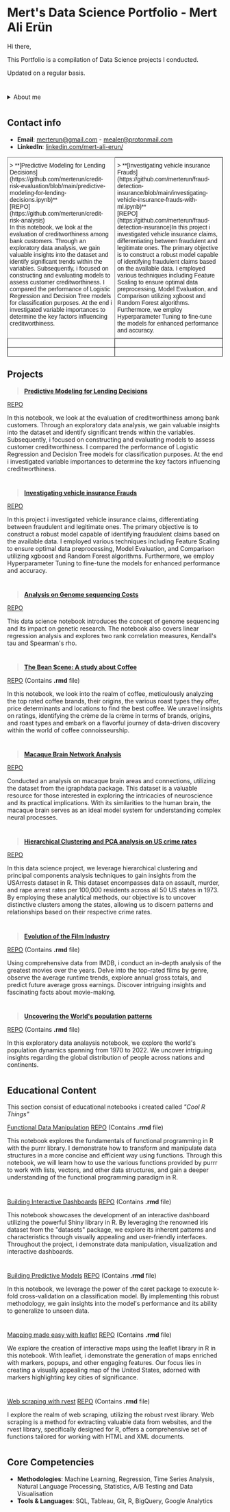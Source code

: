 # Mert's Data Science Portfolio -   Mert Ali Erün

Hi there,

This Portfolio is a compilation of Data Science projects I conducted.

Updated on a regular basis.

#

<details>
  <summary>About me</summary>
  
  My data science notebooks consist of variety of topics with many different approaches using a lot of different frameworks.

Armed with R, and an array of many powerful libraries, I dive headfirst into the data, exploring its depths to extract valuable insights and transforming complex data into tangible solutions.
  
As a data scientist, I blend technical prowess with a deep understanding of business objectives. I methodically investigate the data, searching for correlations, trends, and anomalies that have the potential to reshape business decisions

Inside these notebooks, you'll find a diverse range of projects that showcase my multidimensional skills. From predictive modeling and machine learning to network analysis and exploratory data analysis. Each notebook represents a chapter in my data science story. With a meticulous approach, I carefully select and preprocess the data, construct robust models, and evaluate their performance to ensure reliable and accurate results.

It can also be seen that i'm meticulous in the narrative and document my thought process, observations, explanations and the lessons learned, transforming my notebooks into a repository of knowledge and continuous improvement. 

  <summary>Bio</summary>

Studied economics at Izmir University of Economics and finished within top 5%. I learned to use tools and topics like R, Sql, regression and time series analysis at University. 
  
In my professional life i was able to work within different organizations and with multiple A+ clients from different sectors such as Law, Sports, Technology and Production, which allowed/pushed me to be cross-functional and adopt new skills outside of my knowledgebase as well. 
  
</details>

#

## Contact info
- **Email**: [merterun@gmail.com](mailto:merterun@gmail.com) - [mealer@protonmail.com](mailto:mealer@protonmail.com)
- **LinkedIn**: [linkedin.com/mert-ali-erun/](https://www.linkedin.com/in/mert-ali-erun/)


<style type="text/css">
.tg  {border-collapse:collapse;border-spacing:0;}
.tg td{border-color:black;border-style:solid;border-width:1px;font-family:Arial, sans-serif;font-size:14px;
  overflow:hidden;padding:10px 5px;word-break:normal;}
.tg th{border-color:black;border-style:solid;border-width:1px;font-family:Arial, sans-serif;font-size:14px;
  font-weight:normal;overflow:hidden;padding:10px 5px;word-break:normal;}
.tg .tg-0pky{border-color:inherit;text-align:left;vertical-align:top}
.tg .tg-0lax{text-align:left;vertical-align:top}
</style>
<table class="tg">
<thead>
  <tr>
    <th class="tg-0pky">&gt; **[Predictive Modeling for Lending Decisions](https://github.com/merterun/credit-risk-evaluation/blob/main/predictive-modeling-for-lending-decisions.ipynb)**<br><span style="font-weight:400;font-style:normal">[REPO](https://github.com/merterun/credit-risk-analysis)</span><br><span style="font-weight:400;font-style:normal">In this notebook, we look at the evaluation of creditworthiness among bank customers. Through an exploratory data analysis, we gain valuable insights into the dataset and identify significant trends within the variables. Subsequently, i focused on constructing and evaluating models to assess customer creditworthiness. I compared the performance of Logistic Regression and Decision Tree models for classification purposes. At the end i investigated variable importances to determine the key factors influencing creditworthiness.</span></th>
    <th class="tg-0lax">&gt; **[Investigating vehicle insurance Frauds](https://github.com/merterun/fraud-detection-insurance/blob/main/investigating-vehicle-insurance-frauds-with-ml.ipynb)**<br>[REPO](https://github.com/merterun/fraud-detection-insurance)In this project i investigated vehicle insurance claims, differentiating between fraudulent and legitimate ones. The primary objective is to construct a robust model capable of identifying fraudulent claims based on the available data. I employed various techniques including Feature Scaling to ensure optimal data preprocessing, Model Evaluation, and Comparison utilizing xgboost and Random Forest algorithms. Furthermore, we employ Hyperparameter Tuning to fine-tune the models for enhanced performance and accuracy.</th>
  </tr>
</thead>
<tbody>
  <tr>
    <td class="tg-0lax"></td>
    <td class="tg-0lax"></td>
  </tr>
  <tr>
    <td class="tg-0lax"></td>
    <td class="tg-0lax"></td>
  </tr>
</tbody>
</table>




## Projects



> **[Predictive Modeling for Lending Decisions](https://github.com/merterun/credit-risk-evaluation/blob/main/predictive-modeling-for-lending-decisions.ipynb)**

[REPO](https://github.com/merterun/credit-risk-analysis)

In this notebook, we look at the evaluation of creditworthiness among bank customers. Through an exploratory data analysis, we gain valuable insights into the dataset and identify significant trends within the variables. Subsequently, i focused on constructing and evaluating models to assess customer creditworthiness. I compared the performance of Logistic Regression and Decision Tree models for classification purposes. At the end i investigated variable importances to determine the key factors influencing creditworthiness.

#

> **[Investigating vehicle insurance Frauds](https://github.com/merterun/fraud-detection-insurance/blob/main/investigating-vehicle-insurance-frauds-with-ml.ipynb)**

[REPO](https://github.com/merterun/fraud-detection-insurance)

In this project i investigated vehicle insurance claims, differentiating between fraudulent and legitimate ones. The primary objective is to construct a robust model capable of identifying fraudulent claims based on the available data. I employed various techniques including Feature Scaling to ensure optimal data preprocessing, Model Evaluation, and Comparison utilizing xgboost and Random Forest algorithms. Furthermore, we employ Hyperparameter Tuning to fine-tune the models for enhanced performance and accuracy.

#

> **[Analysis on Genome sequencing Costs](https://github.com/merterun/genome-sequencing-costs/blob/main/exploring-and-cost-patterns-of-genome-sequencing.ipynb)**

[REPO](https://github.com/merterun/genome-sequencing-costs)

This data science notebook introduces the concept of genome sequencing and its impact on genetic research. The notebook also covers linear regression analysis and explores two rank correlation measures, Kendall's tau and Spearman's rho. 

#

> **[The Bean Scene: A study about Coffee](https://github.com/merterun/the-bean-scene-a-study-about-coffee/blob/main/the-bean-scene-a-study-about-coffee.ipynb)**

[REPO](https://github.com/merterun/the-bean-scene-a-study-about-coffee) (Contains **.rmd** file)

In this notebook, we look into the realm of coffee, meticulously analyzing the top rated coffee brands, their origins, the various roast types they offer, price determinants and locations to find the best coffee. We unravel insights on ratings, identifying the crème de la crème in terms of brands, origins, and roast types and embark on a flavorful journey of data-driven discovery within the world of coffee connoisseurship.

#

> **[Macaque Brain Network Analysis](https://github.com/merterun/macaque-brain-network-analysis/blob/main/mapping-the-macaque-brain-a-network-analysis.ipynb)**

[REPO](https://github.com/merterun/macaque-brain-network-analysis)

Conducted an analysis on macaque brain areas and connections, utilizing the dataset from the igraphdata package. This dataset is a valuable resource for those interested in exploring the intricacies of neuroscience and its practical implications. With its similarities to the human brain, the macaque brain serves as an ideal model system for understanding complex neural processes.

#

> **[Hierarchical Clustering and PCA analysis on US crime rates](https://github.com/merterun/hierarchical-clustering-analysis-US-arrests/blob/main/hierarchical-clustering-and-pca-on-u-s-crime-rate.ipynb)**

[REPO](https://github.com/merterun/hierarchical-clustering-analysis-US-arrests)

In this data science project, we leverage hierarchical clustering and principal components analysis techniques to gain insights from the USArrests dataset in R. This dataset encompasses data on assault, murder, and rape arrest rates per 100,000 residents across all 50 US states in 1973. By employing these analytical methods, our objective is to uncover distinctive clusters among the states, allowing us to discern patterns and relationships based on their respective crime rates.

#

> **[Evolution of the Film Industry](https://github.com/merterun/evolution-of-cinema/blob/main/the-evolution-of-cinema-a-data-driven-perspective.ipynb)**

[REPO](https://github.com/merterun/evolution-of-cinema) (Contains **.rmd** file)

Using comprehensive data from IMDB, i conduct an in-depth analysis of the greatest movies over the years. Delve into the top-rated films by genre, observe the average runtime trends, explore annual gross totals, and predict future average gross earnings. Discover intriguing insights and fascinating facts about movie-making.

#

> **[Uncovering the World's population patterns](https://github.com/merterun/uncovering-the-world-s-population-patterns/blob/main/uncovering-the-world-s-population-patterns.ipynb)**

[REPO](https://github.com/merterun/uncovering-the-world-s-population-patterns) (Contains **.rmd** file)

In this exploratory data analaysis notebook, we explore the world's population dynamics spanning from 1970 to 2022. We uncover intriguing insights regarding the global distribution of people across nations and continents. 


#


## Educational Content

This section consist of educational notebooks i created called *"Cool R Things"*



[Functional Data Manipulation](https://github.com/merterun/functional-data-manipulation/blob/main/functional-data-manipulation.ipynb)
[REPO](https://github.com/merterun/functional-data-manipulation) (Contains **.rmd** file)

This notebook explores the fundamentals of functional programming in R with the purrr library. I demonstrate how to transform and manipulate data structures in a more concise and efficient way using functions. Through this notebook, we will learn how to use the various functions provided by purrr to work with lists, vectors, and other data structures, and gain a deeper understanding of the functional programming paradigm in R.

#

[Building Interactive Dashboards](https://github.com/merterun/building-interactive-dashboards/blob/main/building-interactive-dashboards.ipynb)
[REPO](https://github.com/merterun/building-predictive-models) (Contains **.rmd** file)

This notebook showcases the development of an interactive dashboard utilizing the powerful Shiny library in R. By leveraging the renowned iris dataset from the "datasets" package, we explore its inherent patterns and characteristics through visually appealing and user-friendly interfaces. Throughout the project, i demonstrate data manipulation, visualization and interactive dashboards.
 
 #
 
[Building Predictive Models](https://github.com/merterun/building-predictive-models/blob/main/building-predictive-models.ipynb)
 [REPO](https://github.com/merterun/building-predictive-models) (Contains **.rmd** file)

In this notebook, we leverage the power of the caret package to execute k-fold cross-validation on a classification model. By implementing this robust methodology, we gain insights into the model's performance and its ability to generalize to unseen data. 

#

[Mapping made easy with leaflet](https://github.com/merterun/mapping-made-easy/blob/main/mapping-made-easy-with-leaflet.ipynb)
[REPO](https://github.com/merterun/mapping-made-easy) (Contains **.rmd** file)

We explore the creation of interactive maps using the leaflet library in R in this notebook. With leaflet, i demonstrate the generation of maps enriched with markers, popups, and other engaging features. Our focus lies in creating a visually appealing map of the United States, adorned with markers highlighting key cities of significance.

#

[Web scraping with rvest](https://github.com/merterun/web-scraping-with-rvest/blob/main/web-scraping-with-rvest.ipynb)
[REPO](https://github.com/merterun/web-scraping-with-rvest) (Contains **.rmd** file)

I explore the realm of web scraping, utilizing the robust rvest library. Web scraping is a method for extracting valuable data from websites, and the rvest library, specifically designed for R, offers a comprehensive set of functions tailored for working with HTML and XML documents.

#



 
## Core Competencies

- **Methodologies**: Machine Learning, Regression, Time Series Analysis, Natural Language Processing, Statistics, A/B Testing and Data        Visualisation
- **Tools & Languages**: SQL, Tableau, Git, R, BigQuery, Google Analytics
